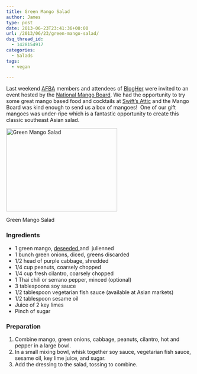 ```yaml
---
title: Green Mango Salad
author: James
type: post
date: 2013-06-23T23:41:36+00:00
url: /2013/06/23/green-mango-salad/
dsq_thread_id:
  - 1428154917
categories:
  - Salads
tags:
  - vegan

---
```

Last weekend <a title="Austin Food Blogger Association" href="http://austinfoodbloggers.org/" target="_blank">AFBA</a> members and attendees of <a href="http://www.blogher.com/" target="_blank">BlogHer</a> were invited to an event hosted by the <a href="http://www.mango.org/" target="_blank">National Mango Board</a>. We had the opportunity to try some great mango based food and cocktails at <a href="http://www.swiftsattic.com/" target="_blank">Swift&#8217;s Attic</a> and the Mango Board was kind enough to send us a box of mangoes!  One of our gift mangoes was under-ripe which is a fantastic opportunity to create this classic southeast Asian salad.

<div id="attachment_3454" style="width: 310px" class="wp-caption alignright">
  <a href="{{% mediaroot %}}uploads/2013/06/P6163923-003.jpg" rel="lightbox[3435]"><img class="size-medium wp-image-3454" alt="Green Mango Salad" src="{{% mediaroot %}}uploads/2013/06/P6163923-003-300x225.jpg" width="300" height="225" /></a>
  
  <p class="wp-caption-text">
    Green Mango Salad
  </p>
</div>

### Ingredients

  * <span style="line-height: 13px;">1 green mango, <a title="How to Slice a Mango" href="http://kitchen.coseppi.com/2012/04/14/how-to-slice-a-mango/">deseeded </a>and  julienned </span>
  * 1 bunch green onions, diced, greens discarded
  * 1/2 head of purple cabbage, shredded
  * 1/4 cup peanuts, coarsely chopped
  * 1/4 cup fresh cilantro, coarsely chopped
  * 1 Thai chili or serrano pepper, minced (optional)
  * 3 tablespoons soy sauce
  * 1/2 tablespoon vegetarian fish sauce (available at Asian markets)
  * 1/2 tablespoon sesame oil
  * Juice of 2 key limes
  * Pinch of sugar

### Preparation

  1. <span style="line-height: 13px;">Combine mango, green onions, cabbage, peanuts, cilantro, hot and pepper in a large bowl.</span>
  2. In a small mixing bowl, whisk together soy sauce, vegetarian fish sauce, sesame oil, key lime juice, and sugar.
  3. Add the dressing to the salad, tossing to combine.
